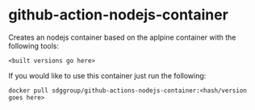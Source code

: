 # github-action-nodejs-container

Creates an nodejs container based on the aplpine container with the following tools:

```
<built versions go here>
```

If you would like to use this container just run the following:

```
docker pull sdggroup/github-actions-nodejs-container:<hash/version goes here>
```